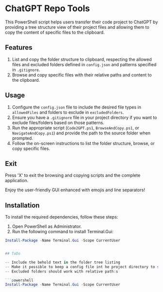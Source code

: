 # ChatGPT Repo Tools

This PowerShell script helps users transfer their code project to ChatGPT by providing a tree structure view of their project files and allowing them to copy the content of specific files to the clipboard.

## Features

1. List and copy the folder structure to clipboard, respecting the allowed files and excluded folders defined in `config.json` and patterns specified in `.gitignore`.
2. Browse and copy specific files with their relative paths and content to the clipboard.

## Usage

1. Configure the `config.json` file to include the desired file types in `allowedFiles` and folders to exclude in `excludedFolders`.
2. Ensure you have a `.gitignore` file in your project directory if you want to exclude files/folders based on those patterns.
3. Run the appropriate script (`Code2GPT.ps1`, `BrowseAndCopy.ps1`, or `NavigateAndCopy.ps1`) and provide the path to the source folder when prompted.
4. Follow the on-screen instructions to list the folder structure, browse, or copy specific files.

## Exit

Press 'X' to exit the browsing and copying scripts and the complete application.

Enjoy the user-friendly GUI enhanced with emojis and line separators!

## Installation

To install the required dependencies, follow these steps:

1. Open PowerShell as Administrator.
2. Run the following command to install Terminal.Gui:

````powershell
Install-Package -Name Terminal.Gui -Scope CurrentUser


## ToDo

-- Include the behold text in the folder tree listing
-- Make it possible to keep a config file int he project directory to select excluded allowed and so on
-- Excluded folders should work with relative path:s

```powershell
Install-Package -Name Terminal.Gui -Scope CurrentUser
````
